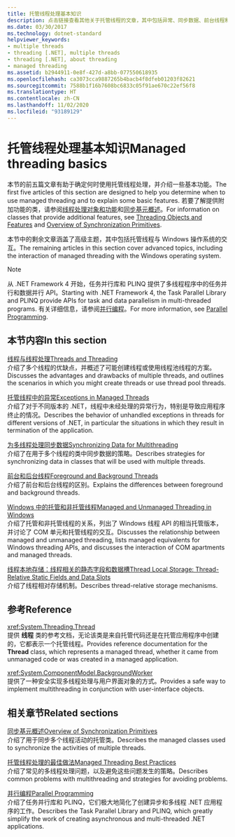```yaml
---
title: 托管线程处理基本知识
description: 点击链接查看其他关于托管线程的文章，其中包括异常、同步数据、前台线程和后台线程、本地存储等主题。
ms.date: 03/30/2017
ms.technology: dotnet-standard
helpviewer_keywords:
- multiple threads
- threading [.NET], multiple threads
- threading [.NET], about threading
- managed threading
ms.assetid: b2944911-0e8f-427d-a8bb-077550618935
ms.openlocfilehash: ca3073cca9887265b4bacb4f8dfeb01203f82621
ms.sourcegitcommit: 7588b1f16b7608bc6833c05f91ae670c22ef56f8
ms.translationtype: HT
ms.contentlocale: zh-CN
ms.lasthandoff: 11/02/2020
ms.locfileid: "93189129"
---
```

# <a name="managed-threading-basics"></a><span data-ttu-id="dafde-103">托管线程处理基本知识</span><span class="sxs-lookup"><span data-stu-id="dafde-103">Managed threading basics</span></span>

<span data-ttu-id="dafde-104">本节的前五篇文章有助于确定何时使用托管线程处理，并介绍一些基本功能。</span><span class="sxs-lookup"><span data-stu-id="dafde-104">The first five articles of this section are designed to help you determine when to use managed threading and to explain some basic features.</span></span> <span data-ttu-id="dafde-105">若要了解提供附加功能的类，请参阅[线程处理对象和功能](threading-objects-and-features.md)和[同步基元概述](overview-of-synchronization-primitives.md)。</span><span class="sxs-lookup"><span data-stu-id="dafde-105">For information on classes that provide additional features, see [Threading Objects and Features](threading-objects-and-features.md) and [Overview of Synchronization Primitives](overview-of-synchronization-primitives.md).</span></span>  
  
 <span data-ttu-id="dafde-106">本节中的剩余文章涵盖了高级主题，其中包括托管线程与 Windows 操作系统的交互。</span><span class="sxs-lookup"><span data-stu-id="dafde-106">The remaining articles in this section cover advanced topics, including the interaction of managed threading with the Windows operating system.</span></span>  
  
> [!NOTE]
> <span data-ttu-id="dafde-107">从 .NET Framework 4 开始，任务并行库和 PLINQ 提供了多线程程序中的任务并行和数据并行 API。</span><span class="sxs-lookup"><span data-stu-id="dafde-107">Starting with .NET Framework 4, the Task Parallel Library and PLINQ provide APIs for task and data parallelism in multi-threaded programs.</span></span> <span data-ttu-id="dafde-108">有关详细信息，请参阅[并行编程](../parallel-programming/index.md)。</span><span class="sxs-lookup"><span data-stu-id="dafde-108">For more information, see [Parallel Programming](../parallel-programming/index.md).</span></span>  
  
## <a name="in-this-section"></a><span data-ttu-id="dafde-109">本节内容</span><span class="sxs-lookup"><span data-stu-id="dafde-109">In this section</span></span>

 [<span data-ttu-id="dafde-110">线程与线程处理</span><span class="sxs-lookup"><span data-stu-id="dafde-110">Threads and Threading</span></span>](threads-and-threading.md)  
 <span data-ttu-id="dafde-111">介绍了多个线程的优缺点，并概述了可能创建线程或使用线程池线程的方案。</span><span class="sxs-lookup"><span data-stu-id="dafde-111">Discusses the advantages and drawbacks of multiple threads, and outlines the scenarios in which you might create threads or use thread pool threads.</span></span>  
  
 [<span data-ttu-id="dafde-112">托管线程中的异常</span><span class="sxs-lookup"><span data-stu-id="dafde-112">Exceptions in Managed Threads</span></span>](exceptions-in-managed-threads.md)  
 <span data-ttu-id="dafde-113">介绍了对于不同版本的 .NET，线程中未经处理的异常行为，特别是导致应用程序终止的情况。</span><span class="sxs-lookup"><span data-stu-id="dafde-113">Describes the behavior of unhandled exceptions in threads for different versions of .NET, in particular the situations in which they result in termination of the application.</span></span>  
  
 [<span data-ttu-id="dafde-114">为多线程处理同步数据</span><span class="sxs-lookup"><span data-stu-id="dafde-114">Synchronizing Data for Multithreading</span></span>](synchronizing-data-for-multithreading.md)  
 <span data-ttu-id="dafde-115">介绍了在用于多个线程的类中同步数据的策略。</span><span class="sxs-lookup"><span data-stu-id="dafde-115">Describes strategies for synchronizing data in classes that will be used with multiple threads.</span></span>  
  
 [<span data-ttu-id="dafde-116">前台和后台线程</span><span class="sxs-lookup"><span data-stu-id="dafde-116">Foreground and Background Threads</span></span>](foreground-and-background-threads.md)  
 <span data-ttu-id="dafde-117">介绍了前台和后台线程的区别。</span><span class="sxs-lookup"><span data-stu-id="dafde-117">Explains the differences between foreground and background threads.</span></span>  
  
 [<span data-ttu-id="dafde-118">Windows 中的托管和非托管线程</span><span class="sxs-lookup"><span data-stu-id="dafde-118">Managed and Unmanaged Threading in Windows</span></span>](managed-and-unmanaged-threading-in-windows.md)  
 <span data-ttu-id="dafde-119">介绍了托管和非托管线程的关系，列出了 Windows 线程 API 的相当托管版本，并讨论了 COM 单元和托管线程的交互。</span><span class="sxs-lookup"><span data-stu-id="dafde-119">Discusses the relationship between managed and unmanaged threading, lists managed equivalents for Windows threading APIs, and discusses the interaction of COM apartments and managed threads.</span></span>  
  
 [<span data-ttu-id="dafde-120">线程本地存储：线程相关的静态字段和数据槽</span><span class="sxs-lookup"><span data-stu-id="dafde-120">Thread Local Storage: Thread-Relative Static Fields and Data Slots</span></span>](thread-local-storage-thread-relative-static-fields-and-data-slots.md)  
 <span data-ttu-id="dafde-121">介绍了线程相对存储机制。</span><span class="sxs-lookup"><span data-stu-id="dafde-121">Describes thread-relative storage mechanisms.</span></span>  
  
## <a name="reference"></a><span data-ttu-id="dafde-122">参考</span><span class="sxs-lookup"><span data-stu-id="dafde-122">Reference</span></span>

 <xref:System.Threading.Thread>  
 <span data-ttu-id="dafde-123">提供 **线程** 类的参考文档，无论该类是来自托管代码还是在托管应用程序中创建的，它都表示一个托管线程。</span><span class="sxs-lookup"><span data-stu-id="dafde-123">Provides reference documentation for the **Thread** class, which represents a managed thread, whether it came from unmanaged code or was created in a managed application.</span></span>  
  
 <xref:System.ComponentModel.BackgroundWorker>  
 <span data-ttu-id="dafde-124">提供了一种安全实现多线程处理与用户界面对象的方式。</span><span class="sxs-lookup"><span data-stu-id="dafde-124">Provides a safe way to implement multithreading in conjunction with user-interface objects.</span></span>  
  
## <a name="related-sections"></a><span data-ttu-id="dafde-125">相关章节</span><span class="sxs-lookup"><span data-stu-id="dafde-125">Related sections</span></span>

 [<span data-ttu-id="dafde-126">同步基元概述</span><span class="sxs-lookup"><span data-stu-id="dafde-126">Overview of Synchronization Primitives</span></span>](overview-of-synchronization-primitives.md)  
 <span data-ttu-id="dafde-127">介绍了用于同步多个线程活动的托管类。</span><span class="sxs-lookup"><span data-stu-id="dafde-127">Describes the managed classes used to synchronize the activities of multiple threads.</span></span>  
  
 [<span data-ttu-id="dafde-128">托管线程处理的最佳做法</span><span class="sxs-lookup"><span data-stu-id="dafde-128">Managed Threading Best Practices</span></span>](managed-threading-best-practices.md)  
 <span data-ttu-id="dafde-129">介绍了常见的多线程处理问题，以及避免这些问题发生的策略。</span><span class="sxs-lookup"><span data-stu-id="dafde-129">Describes common problems with multithreading and strategies for avoiding problems.</span></span>  
  
 [<span data-ttu-id="dafde-130">并行编程</span><span class="sxs-lookup"><span data-stu-id="dafde-130">Parallel Programming</span></span>](../parallel-programming/index.md)  
 <span data-ttu-id="dafde-131">介绍了任务并行库和 PLINQ，它们极大地简化了创建异步和多线程 .NET 应用程序的工作。</span><span class="sxs-lookup"><span data-stu-id="dafde-131">Describes the Task Parallel Library and PLINQ, which greatly simplify the work of creating asynchronous and multi-threaded .NET applications.</span></span>
